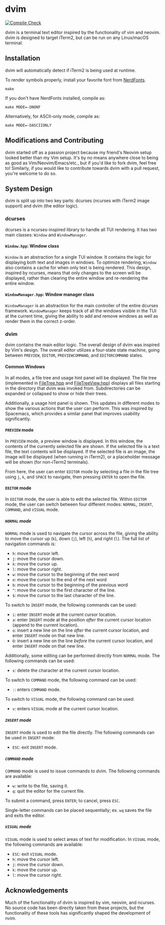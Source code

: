 # dvim

[![Compile Check](https://github.com/danlliu/dvim/actions/workflows/compilecheck.yml/badge.svg)](https://github.com/danlliu/dvim/actions/workflows/compilecheck.yml)

dvim is a terminal text editor inspired by the functionality of vim and neovim. 
dvim is designed to target iTerm2, but can be run on any Linux/macOS terminal.

## Installation

dvim will automatically detect if iTerm2 is being used at runtime.

To render symbols properly, install your favorite font from 
[NerdFonts](https://www.nerdfonts.com/).

```
make
```

If you don't have NerdFonts installed, compile as:

```
make MODE=-DNONF
```

Alternatively, for ASCII-only mode, compile as:

```
make MODE=-DASCIIONLY
```

## Modifications and Contributing

dvim started off as a passion project because my friend's Neovim setup looked 
better than my Vim setup. It's by no means anywhere close to being as good as 
Vim/Neovim/Emacs/etc., but if you'd like to fork dvim, feel free to! Similarly, 
if you would like to contribute towards dvim with a pull request, you're welcome 
to do so.

## System Design

dvim is split up into two key parts: dcurses (ncurses with iTerm2 image support)
and dvim (the editor logic).

### dcurses

dcurses is a ncurses-inspired library to handle all TUI rendering. 
It has two main classes: `Window` and `WindowManager`.

#### `Window.hpp`: Window class

`Window` is an abstraction for a single TUI window. It contains the logic for 
displaying both text and images in windows. To optimize rendering, `Window` also 
contains a cache for when only text is being rendered. This design, inspired by
ncurses, means that only changes to the screen will be displayed, rather than
clearing the entire window and re-rendering the entire window.

#### `WindowManager.hpp`: Window manager class

`WindowManager` is an abstraction for the main controller of the entire dcurses
framework. `WindowManager` keeps track of all the windows visible in the TUI at
the current time, giving the ability to add and remove windows as well as render
them in the correct z-order.

### dvim

dvim contains the main editor logic. The overall design of dvim was inspired by
Vim's design. The overall editor utilizes a four-state state machine, going
between `PREVIEW`, `EDITOR`, `PREVIEWCOMMAND`, and `EDITORCOMMAND` states.

#### Common Windows

In all modes, a file tree and usage hint panel will be displayed. The file tree
(implemented in [FileTree.hpp](src/dvim/FileTree.hpp) and 
[FileTreeView.hpp](src/dvim/FileTreeView.hpp)) displays all files starting in
the directory that dvim was invoked from. Subdirectories can be expanded or
collapsed to show or hide their trees.

Additionally, a usage hint panel is shown. This updates in different modes to
show the various actions that the user can perform. This was inspired by
Spacemacs, which provides a similar panel that improves usability significantly.

#### `PREVIEW` mode
In `PREVIEW` mode, a preview window is displayed. In this window, the contents
of the currently selected file are shown. If the selected file is a text file,
the text contents will be displayed. If the selected file is an image, the image
will be displayed (when running in iTerm2), or a placeholder message will be
shown (for non-iTerm2 terminals).

From here, the user can enter `EDITOR` mode by selecting a file in the file tree
using `j`, `k`, and `SPACE` to navigate, then pressing `ENTER` to open the file.

#### `EDITOR` mode
In `EDITOR` mode, the user is able to edit the selected file. Within `EDITOR` 
mode, the user can switch between four different modes: `NORMAL`, `INSERT`, 
`COMMAND`, and `VISUAL` mode.

##### `NORMAL` mode
`NORMAL` mode is used to navigate the cursor across the file, giving the ability
to move the cursor up (`k`), down (`j`), left (`h`), and right (`l`). The full
list of navigation commands is:

- `h`: move the cursor left.
- `j`: move the cursor down.
- `k`: move the cursor up.
- `l`: move the cursor right.
- `w`: move the cursor to the beginning of the next word
- `e`: move the cursor to the end of the next word
- `b`: move the cursor to the beginning of the previous word
- `^`: move the cursor to the first character of the line.
- `$`: move the cursor to the last character of the line.

To switch to `INSERT` mode, the following commands can be used:

- `i`: enter `INSERT` mode at the current cursor location.
- `a`: enter `INSERT` mode at the position _after_ the current cursor location
(append to the current location).
- `o`: insert a new line on the line _after_ the current cursor location, and
enter `INSERT` mode on that new line.
- `O`: insert a new line on the line _before_ the current cursor location, and
enter `INSERT` mode on that new line.

Additionally, some editing can be performed directly from `NORMAL` mode. The
following commands can be used:

- `x`: delete the character at the current cursor location.

To switch to `COMMAND` mode, the following command can be used:
- `:`: enters `COMMAND` mode.

To switch to `VISUAL` mode, the following command can be used:
- `v`: enters `VISUAL` mode at the current cursor location.

##### `INSERT` mode
`INSERT` mode is used to edit the file directly. The following commands can be
used in `INSERT` mode:

- `ESC`: exit `INSERT` mode.

##### `COMMAND` mode
`COMMAND` mode is used to issue commands to dvim. The following commands are
available:

- `w`: write to the file, saving it.
- `q`: quit the editor for the current file.

To submit a command, press `ENTER`; to cancel, press `ESC`.

Single-letter commands can be placed sequentially; ex. `wq` saves the file and
exits the editor.

##### `VISUAL` mode
`VISUAL` mode is used to select areas of text for modification. In `VISUAL`
mode, the following commands are available:

- `ESC`: exit `VISUAL` mode.
- `h`: move the cursor left.
- `j`: move the cursor down.
- `k`: move the cursor up.
- `l`: move the cursor right.

## Acknowledgements

Much of the functionality of dvim is inspired by vim, neovim, and ncurses. No 
source code has been directly taken from these projects, but the functionality 
of these tools has significantly shaped the development of nvim.
